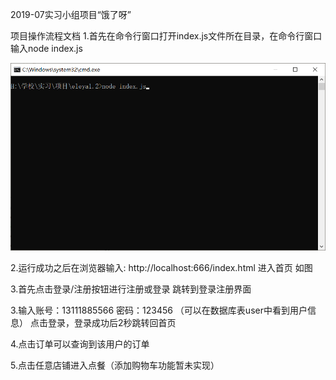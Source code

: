 2019-07实习小组项目“饿了呀”

项目操作流程文档
1.首先在命令行窗口打开index.js文件所在目录，在命令行窗口输入node index.js

![Image text](https://github.com/kkliaoer/eleya/blob/master/%E6%93%8D%E4%BD%9C%E6%B5%81%E7%A8%8B%E5%9B%BE%E7%89%87%E6%96%87%E4%BB%B6/1.png?raw=true)
 
2.运行成功之后在浏览器输入: http://localhost:666/index.html 进入首页 如图
 
3.首先点击登录/注册按钮进行注册或登录
 跳转到登录注册界面


3.输入账号：13111885566  密码：123456 （可以在数据库表user中看到用户信息）
点击登录，登录成功后2秒跳转回首页
 
4.点击订单可以查询到该用户的订单
 
5.点击任意店铺进入点餐（添加购物车功能暂未实现）
 



 
